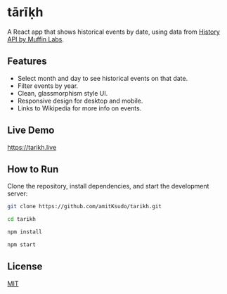 # tārīḳh

A React app that shows historical events by date, using data from [History API by Muffin Labs](https://history.muffinlabs.com/).

## Features

- Select month and day to see historical events on that date.
- Filter events by year.
- Clean, glassmorphism style UI.
- Responsive design for desktop and mobile.
- Links to Wikipedia for more info on events.

## Live Demo

https://tarikh.live

## How to Run

Clone the repository, install dependencies, and start the development server:

```bash
git clone https://github.com/amitKsudo/tarikh.git
```

```bash
cd tarikh
```

```bash
npm install
```

```bash
npm start
```

## License

[MIT](https://choosealicense.com/licenses/mit/)